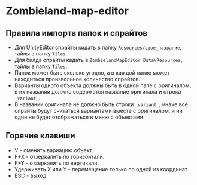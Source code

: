 # Zombieland-map-editor


## Правила импорта папок и спрайтов
-   Для UnityEditor спрайты кидать в папку ```Resources/свое_название```, тайлы в папку ```Tiles```.
-   Для билда спрайты кадать в ```ZombielandMapEditor_Data\Resources```, тайлы в папку ```Tiles```.
-   Папок может быть сколько угодно, а в каждой папке может находиться произвольное количество спрайтов.
-   Варианты одного объекта должны быть в одной папе с оригиналом, в их названии должно содержатся название оригинала и строка ```_variant_```.
-   В названии оригинала не должно быть строки ```_variant_```, иначе все спрайты будут считаться вариантами вместе с оригиналом, и ни один не будет отображаться в меню с объектами.

## Горячие клавиши
 - V - сменить вариацию объект.
 - F+X - отзеркалить по горизонтали.
 - F+Y - отзеркалить по вертикали.
 - Удерживать X или Y - перемещение только по одной из координат
 - ESC - выход
